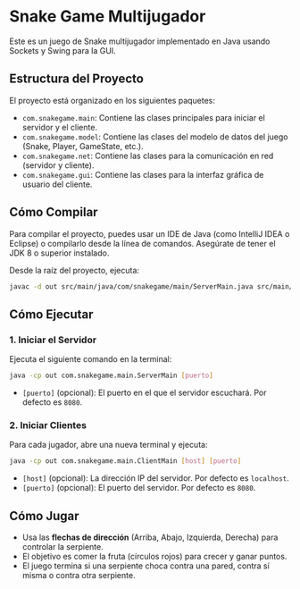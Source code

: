 
# Snake Game Multijugador

Este es un juego de Snake multijugador implementado en Java usando Sockets y Swing para la GUI.

## Estructura del Proyecto

El proyecto está organizado en los siguientes paquetes:

- `com.snakegame.main`: Contiene las clases principales para iniciar el servidor y el cliente.
- `com.snakegame.model`: Contiene las clases del modelo de datos del juego (Snake, Player, GameState, etc.).
- `com.snakegame.net`: Contiene las clases para la comunicación en red (servidor y cliente).
- `com.snakegame.gui`: Contiene las clases para la interfaz gráfica de usuario del cliente.

## Cómo Compilar

Para compilar el proyecto, puedes usar un IDE de Java (como IntelliJ IDEA o Eclipse) o compilarlo desde la línea de comandos. Asegúrate de tener el JDK 8 o superior instalado.

Desde la raíz del proyecto, ejecuta:

```bash
javac -d out src/main/java/com/snakegame/main/ServerMain.java src/main/java/com/snakegame/main/ClientMain.java
```

## Cómo Ejecutar

### 1. Iniciar el Servidor

Ejecuta el siguiente comando en la terminal:

```bash
java -cp out com.snakegame.main.ServerMain [puerto]
```

- `[puerto]` (opcional): El puerto en el que el servidor escuchará. Por defecto es `8080`.

### 2. Iniciar Clientes

Para cada jugador, abre una nueva terminal y ejecuta:

```bash
java -cp out com.snakegame.main.ClientMain [host] [puerto]
```

- `[host]` (opcional): La dirección IP del servidor. Por defecto es `localhost`.
- `[puerto]` (opcional): El puerto del servidor. Por defecto es `8080`.


## Cómo Jugar

- Usa las **flechas de dirección** (Arriba, Abajo, Izquierda, Derecha) para controlar la serpiente.
- El objetivo es comer la fruta (círculos rojos) para crecer y ganar puntos.
- El juego termina si una serpiente choca contra una pared, contra sí misma o contra otra serpiente.

